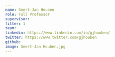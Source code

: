 ```yaml
---
name: Geert-Jan Houben
role: Full Professor
supervisor: 
filter: 1
team: 
linkedin: https://www.linkedin.com/in/gjhouben/
twitter: https://www.twitter.com/gjhouben
github: 
image: Geert-Jan Houben.jpg
---
```

